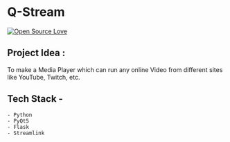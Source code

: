 # Q-Stream

[![Open Source Love](https://badges.frapsoft.com/os/v2/open-source.svg?v=103)](https://github.com/Q-Stream/Q-Stream)


## Project Idea : 
To make a Media Player which can run any online Video from different sites like YouTube, Twitch, etc.

## Tech Stack - 
```
- Python
- PyQt5
- Flask
- Streamlink
```
